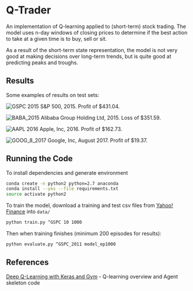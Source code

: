 # Q-Trader

An implementation of Q-learning applied to (short-term) stock trading. The model uses n-day windows of closing prices to determine if the best action to take at a given time is to buy, sell or sit.

As a result of the short-term state representation, the model is not very good at making decisions over long-term trends, but is quite good at predicting peaks and troughs.

## Results

Some examples of results on test sets:

![GSPC 2015](https://github.com/edwardhdlu/q-trader/blob/master/images/^GSPC_2015.png)
S&P 500, 2015. Profit of $431.04.

![BABA_2015](https://github.com/edwardhdlu/q-trader/blob/master/images/BABA_2015.png)
Alibaba Group Holding Ltd, 2015. Loss of $351.59.

![AAPL 2016](https://github.com/edwardhdlu/q-trader/blob/master/images/AAPL_2016.png)
Apple, Inc, 2016. Profit of $162.73.

![GOOG_8_2017](https://github.com/edwardhdlu/q-trader/blob/master/images/GOOG_8_2017.png)
Google, Inc, August 2017. Profit of $19.37.

## Running the Code

To install dependencies and generate environment
```bash
conda create -n python2 python=2.7 anaconda
conda install --yes --file requirements.txt
source activate python2

```

To train the model, download a training and test csv files from [Yahoo! Finance](https://ca.finance.yahoo.com/quote/%5EGSPC/history?p=%5EGSPC) into `data/`
```bash
python train.py ^GSPC 10 1000
```

Then when training finishes (minimum 200 episodes for results):
```bash
python evaluate.py ^GSPC_2011 model_ep1000
```

## References

[Deep Q-Learning with Keras and Gym](https://keon.io/deep-q-learning/) - Q-learning overview and Agent skeleton code